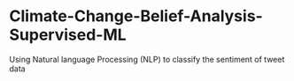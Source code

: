 # Climate-Change-Belief-Analysis-Supervised-ML
Using Natural language Processing (NLP) to classify the sentiment of tweet data

